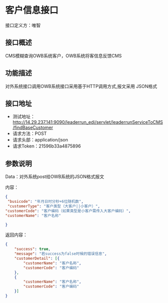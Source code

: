# 客户信息接口

接口定义方：唯智

## 接口概述

  CMS模糊查询OWB系统客户，OWB系统将客信息反馈CMS

## 功能描述

  对外系统接口调用OWB系统接口采用基于HTTP调用方式,报文采用 JSON格式
  
## 接口地址  
  
  * 测试地址：http://14.29.237.141:9090/leaderrun_edi/servlet/leaderrunServiceToCMS/findBaseCustomer
  * 请求方法：POST
  * 请求头部：application/json
  * 请求Token：21596b33a4875896
  
## 参数说明
  
  Data：对外系统post给OWB系统的JSON格式报文 
  
  内容：
   ```json
{
	"busicode": "年月日时分秒+6位随机数",
	"customerType": "客户类型（大客户||小客户）",
  "customerCode": "客户编码（如果类型是小客户需传入大客户编码）",
  "customerName": "客户名称"
  
}
```
      	 
返回内容：

```json
{
    "success": true,
    "message": "若success为false时候的错误信息",
    "customerDetail": [{
        "customerName": "客户名称",
        "customerCode": "客户编码"
    },
    {
        "customerName": "客户名称",
        "customerCode": "客户编码"
    }]
}
```
